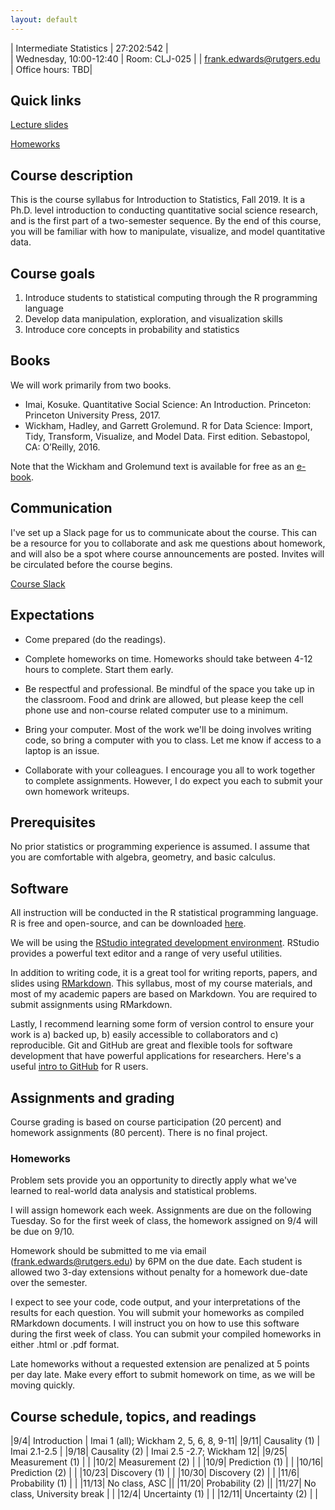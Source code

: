 ```yaml
---
layout: default
---
```


| Intermediate Statistics   | 27:202:542  |  
| Wednesday, 10:00-12:40   | Room: CLJ-025  |
| frank.edwards@rutgers.edu | Office hours: TBD|

## Quick links

[Lecture slides](https://github.com/f-edwards/intro_stats/tree/master/slides)

[Homeworks](https://github.com/f-edwards/intermediate_stats/tree/master/HW)

## Course description

This is the course syllabus for Introduction to Statistics, Fall 2019. It is a Ph.D. level introduction to conducting quantitative social science research, and is the first part of a two-semester sequence. By the end of this course, you will be familiar with how to manipulate, visualize, and model quantitative data.

## Course goals

1. Introduce students to statistical computing through the R programming language
2. Develop data manipulation, exploration, and visualization skills
3. Introduce core concepts in probability and statistics

## Books

We will work primarily from two books. 

- Imai, Kosuke. Quantitative Social Science: An Introduction. Princeton: Princeton University Press, 2017.
- Wickham, Hadley, and Garrett Grolemund. R for Data Science: Import, Tidy, Transform, Visualize, and Model Data. First edition. Sebastopol, CA: O’Reilly, 2016.

Note that the Wickham and Grolemund text is available for free as an [e-book](https://r4ds.had.co.nz/).

## Communication

I've set up a Slack page for us to communicate about the course. This can be a resource for you to collaborate and ask me questions about homework, and will also be a spot where course announcements are posted. Invites will be circulated before the course begins.

[Course Slack](https://scj-introstats.slack.com)

## Expectations

- Come prepared (do the readings). 

- Complete homeworks on time. Homeworks should take between 4-12 hours to complete. Start them early.

- Be respectful and professional. Be mindful of the space you take up in the classroom. Food and drink are allowed, but please keep the cell phone use and non-course related computer use to a minimum. 

- Bring your computer. Most of the work we'll be doing involves writing code, so bring a computer with you to class. Let me know if access to a laptop is an issue.

- Collaborate with your colleagues. I encourage you all to work together to complete assignments. However, I do expect you each to submit your own homework writeups. 

## Prerequisites

No prior statistics or programming experience is assumed. I assume that you are comfortable with algebra, geometry, and basic calculus.

## Software

All instruction will be conducted in the R statistical programming language. R is free and open-source, and can be downloaded [here](https://cran.r-project.org/).

We will be using the [RStudio integrated development environment](https://www.rstudio.com/products/rstudio/download/). RStudio provides a powerful text editor and a range of very useful utilities. 

In addition to writing code, it is a great tool for writing reports, papers, and slides using [RMarkdown](https://rmarkdown.rstudio.com/lesson-1.html). This syllabus, most of my course materials, and most of my academic papers are based on Markdown. You are required to submit assignments using RMarkdown. 

Lastly, I recommend learning some form of version control to ensure your work is a) backed up, b) easily accessible to collaborators and c) reproducible. Git and GitHub are great and flexible tools for software development that have powerful applications for researchers. Here's a useful [intro to GitHub](https://happygitwithr.com/) for R users.

## Assignments and grading

Course grading is based on course participation (20 percent) and homework assignments (80 percent). There is no final project.

### Homeworks

Problem sets provide you an opportunity to directly apply what we've learned to real-world data analysis and statistical problems. 

I will assign homework each week. Assignments are due on the following Tuesday. So for the first week of class, the homework assigned on 9/4 will be due on 9/10.

Homework should be submitted to me via email (frank.edwards@rutgers.edu) by 6PM on the due date. Each student is allowed two 3-day extensions without penalty for a homework due-date over the semester. 

I expect to see your code, code output, and your interpretations of the results for each question. You will submit your homeworks as compiled RMarkdown documents. I will instruct you on how to use this software during the first week of class. You can submit your compiled homeworks in either .html or .pdf format.

Late homeworks without a requested extension are penalized at 5 points per day late. Make every effort to submit homework on time, as we will be moving quickly. 

## Course schedule, topics, and readings

|9/4| Introduction | Imai 1 (all); Wickham 2, 5, 6, 8, 9-11|
|9/11| Causality (1) | Imai 2.1-2.5 |
|9/18| Causality (2) | Imai 2.5 -2.7; Wickham 12| 
|9/25| Measurement (1) | |
|10/2| Measurement (2) |  |
|10/9| Prediction (1) | |
|10/16| Prediction (2) | | 
|10/23| Discovery (1) |  |
|10/30| Discovery (2) | |
|11/6| Probability (1) |  |
|11/13| No class, ASC ||
|11/20| Probability (2) || 
|11/27| No class, University break | |
|12/4| Uncertainty (1) | |
|12/11| Uncertainty (2) | |
